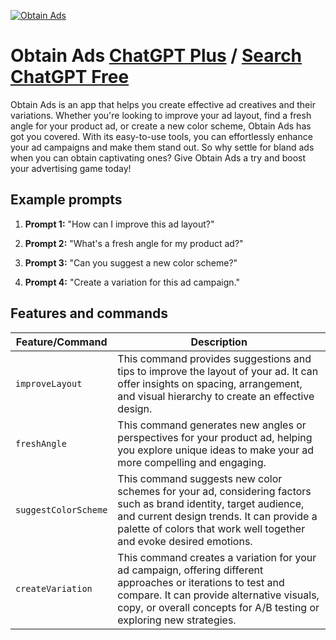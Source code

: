
[![Obtain Ads](https://files.oaiusercontent.com/file-SWWijovQAdQX7EeyYFTOT4xA?se=2123-10-17T11%3A09%3A02Z&sp=r&sv=2021-08-06&sr=b&rscc=max-age%3D31536000%2C%20immutable&rscd=attachment%3B%20filename%3D521634dc-7d89-4105-bec1-3cea99793aa5.png&sig=4CgTUk6tQCLKT1EmGsnH41bfedeICz2sR48ieuAjUc8%3D)](https://chat.openai.com/g/g-IQr7gCf47-obtain-ads)

# Obtain Ads [ChatGPT Plus](https://chat.openai.com/g/g-IQr7gCf47-obtain-ads) / [Search ChatGPT Free](https://gptcall.net/index.html#/?search=Obtain%20Ads)

Obtain Ads is an app that helps you create effective ad creatives and their variations. Whether you're looking to improve your ad layout, find a fresh angle for your product ad, or create a new color scheme, Obtain Ads has got you covered. With its easy-to-use tools, you can effortlessly enhance your ad campaigns and make them stand out. So why settle for bland ads when you can obtain captivating ones? Give Obtain Ads a try and boost your advertising game today!

## Example prompts

1. **Prompt 1:** "How can I improve this ad layout?"

2. **Prompt 2:** "What's a fresh angle for my product ad?"

3. **Prompt 3:** "Can you suggest a new color scheme?"

4. **Prompt 4:** "Create a variation for this ad campaign."


## Features and commands

| Feature/Command | Description |
| --- | --- |
| `improveLayout` | This command provides suggestions and tips to improve the layout of your ad. It can offer insights on spacing, arrangement, and visual hierarchy to create an effective design. |
| `freshAngle` | This command generates new angles or perspectives for your product ad, helping you explore unique ideas to make your ad more compelling and engaging. |
| `suggestColorScheme` | This command suggests new color schemes for your ad, considering factors such as brand identity, target audience, and current design trends. It can provide a palette of colors that work well together and evoke desired emotions. |
| `createVariation` | This command creates a variation for your ad campaign, offering different approaches or iterations to test and compare. It can provide alternative visuals, copy, or overall concepts for A/B testing or exploring new strategies. |


